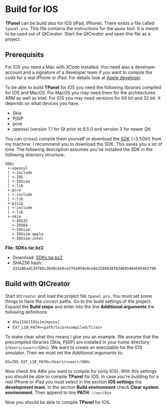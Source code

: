 # Build for IOS

**TPanel** can be build also for IOS (iPad, iPhone). There exists a file called `tpanel.pro`. This file contains the instructions for the `qmake` tool. It is meant to be used out of _QtCreator_. Start the _QtCreator_ and open this file as a project.

## Prerequisits

For IOS you need a Mac with *XCode* installed. You need also a developer account and a signature of a developer team if you want to compile the code for a real iPhone or iPad. For details look at [Apple developer](https://developer.apple.com/tutorials/app-dev-training).

To be able to build **TPanel** for IOS you need the following libraries compiled for IOS and MacOS. For MacOS you may need them for the architectures ARM as well as Intel. For IOS you may need versions for 64 bit and 32 bit. It depends on what devices you have.

- Skia
- PjSIP
- pcre
- openssl (version 1.1 for Qt prior to 6.5.0 and version 3 for newer Qt)

You can (cross) compile them yourself or download the [SDK](https://www.theosys.at/download/SDKs.tar.bz2) (~3.5Gb!) from my machine. I recommend you to download the SDK. This saves you a lot of time. The following description assumes you've installed the _SDK_ in the following directory structure:
```
SDKs
 +-openssl
 | +-include
 | +-IOS
 | +-IOSsim
 | +-lib
 +-pcre
 | +-include
 | +-lib
 +-pjsip
 | +-include
 | +-lib
 +-skia
   +-IOS32
   +-IOS64
   +-IOSsim
   +-IOSsim-apple
   +-IOSsim-intel
```

**File: SDKs.tar.bz2**

- Download: [SDKs.tar.bz2](https://www.theosys.at/download/SDKs.tar.bz2)
- SHA256 hash: `333a0bad139705c2b48c6e8ce37da959e9ce8e3284638f83d605464505463f98`

## Build with QtCreator

Start `QtCreator` and load the project file `tpanel.pro`. You must set some things to have the correct paths. Go to the build settings of the project. Expand the **Build steps** and enter into the line **Additional arguments** the following definitions:

- `OS=[IOS|IOSsim|macos]`
- `EXT_LIB_PATH=<path/to/precompiled/files>`

To make clear what this means I give you an example. We assume that the precompiled libraries (Skia, PjSIP) are installed in your home directory (`/Users/<user>/SDKs`). We want to create an executable for the IOS simulator. Then we must set the _Additional arguments_ to:

`OS=IOS EXT_LIB_PATH=/Users/<user>/SDKs`

Now check the _ABIs_ you want to compile for (only IOS). With this settings you should be able to compile **TPanel** for IOS.
In case you're building for a real iPhone or iPad you must select in the section **iOS settings** the **development team**.
In the section **Build environment** check **Clear system environment**. Then append to line **PATH**: `:/usr/bin`

Now you should be able to compile **TPanel** for IOS.
